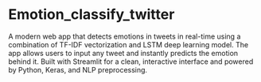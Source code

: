 # Emotion_classify_twitter
 A modern web app that detects emotions in tweets in real-time using a combination of TF-IDF vectorization and LSTM deep learning model. The app allows users to input any tweet and instantly predicts the emotion behind it. Built with Streamlit for a clean, interactive interface and powered by Python, Keras, and NLP preprocessing. 
